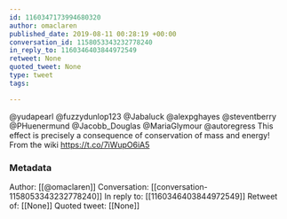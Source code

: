 ```yaml
---
id: 1160347173994680320
author: omaclaren
published_date: 2019-08-11 00:28:19 +00:00
conversation_id: 1158053343232778240
in_reply_to: 1160346403844972549
retweet: None
quoted_tweet: None
type: tweet
tags:

---
```


@yudapearl @fuzzydunlop123 @Jabaluck @alexpghayes @steventberry @PHuenermund @Jacobb_Douglas @MariaGlymour @autoregress This effect is precisely a consequence of conservation of mass and energy! From the wiki https://t.co/7iWupO6iA5

### Metadata

Author: [[@omaclaren]]
Conversation: [[conversation-1158053343232778240]]
In reply to: [[1160346403844972549]]
Retweet of: [[None]]
Quoted tweet: [[None]]
